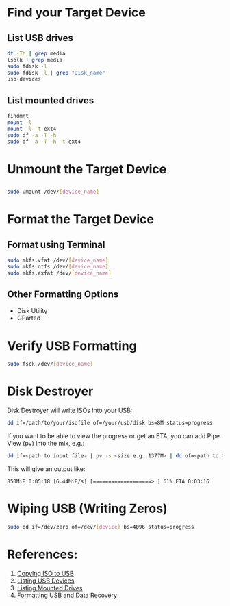 
# Find your Target Device
## List USB drives
```bash
df -Th | grep media
lsblk | grep media
sudo fdisk -l
sudo fdisk -l | grep "Disk_name"
usb-devices
```
## List mounted drives
``` bash
findmnt
mount -l
mount -l -t ext4
sudo df -a -T -h
sudo df -a -T -h -t ext4
```

# Unmount the Target Device
## 
```bash
sudo umount /dev/[device_name]
```

# Format the Target Device
## Format using Terminal
```bash
sudo mkfs.vfat /dev/[device_name]
sudo mkfs.ntfs /dev/[device_name]
sudo mkfs.exfat /dev/[device_name]
```
## Other Formatting Options
- Disk Utility
- GParted

# Verify USB Formatting
```bash
sudo fsck /dev/[device_name]
```

# Disk Destroyer

Disk Destroyer will write ISOs into your USB: 
``` bash
dd if=/path/to/your/isofile of=/your/usb/disk bs=8M status=progress
```

If you want to be able to view the progress or get an ETA, you can add Pipe View (pv) into the mix, e.g.:
```bash
dd if=<path to input file> | pv -s <size e.g. 1377M> | dd of=<path to target device>
```
This will give an output like:
```
850MiB 0:05:18 [6.44MiB/s] [===================> ] 61% ETA 0:03:16
```

# Wiping USB (Writing Zeros)
```bash
sudo dd if=/dev/zero of=/dev/[device] bs=4096 status=progress
```

# References:
1) [Copying ISO to USB](https://superuser.com/questions/351814/how-to-copy-an-iso-image-onto-usb-with-dd)
2) [Listing USB Devices](https://linuxhandbook.com/list-usb-devices/)
3) [Listing Mounted Drives](https://linuxhandbook.com/list-mounted-drives/)
4) [Formatting USB and Data Recovery](https://phoenixnap.com/kb/linux-format-usb)
